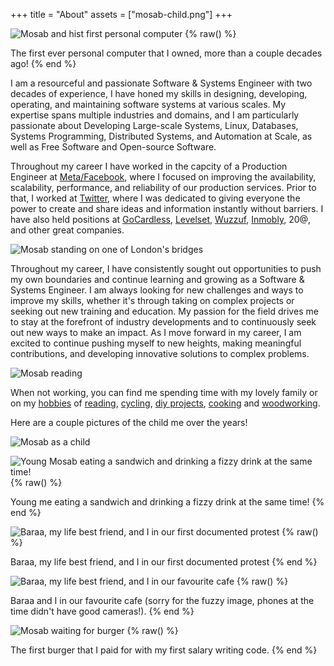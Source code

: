 +++
title = "About"
assets = ["mosab-child.png"]
+++

![Mosab and hist first personal computer](mosab-first-computer.png)
{% raw() %}

<div class="text-center italic">The first ever personal computer that I owned, more than a couple decades ago!</center>
{% end %}

I am a resourceful and passionate Software & Systems Engineer with two decades of experience, I
have honed my skills in designing, developing, operating, and maintaining software systems at
various scales. My expertise spans multiple industries and domains, and I am particularly passionate
about Developing Large-scale Systems, Linux, Databases, Systems Programming, Distributed Systems,
and Automation at Scale, as well as Free Software and Open-source Software.

Throughout my career I have worked in the capcity of a Production Engineer at [Meta/Facebook](https://meta.com), 
where I focused on improving the availability, scalability, performance, and reliability of our 
production services. Prior to that, I worked at [Twitter](https://twitter.com), where I was dedicated to 
giving everyone the power to create and share ideas and information instantly without barriers. 
I have also held positions at [GoCardless](https://gocardless.com), [Levelset](https://levelset.com), [Wuzzuf](https://wuzzuf.net/), [Inmobly](http://www.inmobly.com/), 20@, and other great companies.

![Mosab standing on one of London's bridges](mosab-london-bridge.png)

Throughout my career, I have consistently sought out opportunities to push my own boundaries and
continue learning and growing as a Software & Systems Engineer. I am always looking for new
challenges and ways to improve my skills, whether it's through taking on complex projects or seeking
out new training and education. My passion for the field drives me to stay at the forefront of
industry developments and to continuously seek out new ways to make an impact. As I move forward in
my career, I am excited to continue pushing myself to new heights, making meaningful contributions,
and developing innovative solutions to complex problems.

![Mosab reading](mosab-reading.png)

When not working, you can find me spending time with my lovely family or on my [hobbies](/hobbies) of
[reading](/hobbies/reading), [cycling](/hobbies/cycling), [diy projects](/hobbies/diy), [cooking](/hobbies/cooking) and [woodworking](/hobbies/woodworking).

Here are a couple pictures of the child me over the years!

![Mosab as a child](mosab-child.png)

![Young Mosab eating a sandwich and drinking a fizzy drink at the same time!](mosab-young.png)
{% raw() %}

<div class="text-center italic">Young me eating a sandwich and drinking a fizzy drink at the same time!</center>
{% end %}

![Baraa, my life best friend, and I in our first documented protest](baraa-and-i-protest.png)
{% raw() %}

<div class="text-center italic">Baraa, my life best friend, and I in our first documented protest</center>
{% end %}

![Baraa, my life best friend, and I in our favourite cafe](baraa-and-i-cafe.png)
{% raw() %}

<div class="text-center italic">Baraa and I in our favourite cafe (sorry for
the fuzzy image, phones at the time didn't have good cameras!).</center>
{% end %}

![Mosab waiting for burger](mosab-and-burger.png)
{% raw() %}

<div class="text-center italic">The first burger that I paid for with my first salary writing code.</center>
{% end %}
